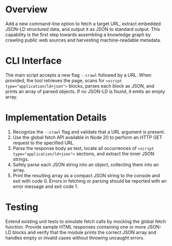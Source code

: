 # Overview

Add a new command-line option to fetch a target URL, extract embedded JSON-LD structured data, and output it as JSON to standard output. This capability is the first step towards assembling a knowledge graph by crawling public web sources and harvesting machine-readable metadata.

# CLI Interface

The main script accepts a new flag `--crawl` followed by a URL. When provided, the tool retrieves the page, scans for `<script type="application/ld+json">` blocks, parses each block as JSON, and prints an array of parsed objects. If no JSON-LD is found, it emits an empty array.

# Implementation Details

1. Recognize the `--crawl` flag and validate that a URL argument is present.
2. Use the global fetch API available in Node 20 to perform an HTTP GET request to the specified URL.
3. Parse the response body as text, locate all occurrences of `<script type="application/ld+json">` sections, and extract the inner JSON strings.
4. Safely parse each JSON string into an object, collecting them into an array.
5. Print the resulting array as a compact JSON string to the console and exit with code 0. Errors in fetching or parsing should be reported with an error message and exit code 1.

# Testing

Extend existing unit tests to simulate fetch calls by mocking the global fetch function. Provide sample HTML responses containing one or more JSON-LD blocks and verify that the module prints the correct JSON array and handles empty or invalid cases without throwing uncaught errors.